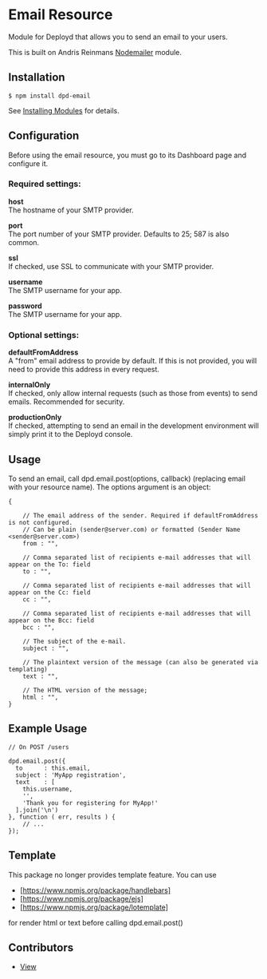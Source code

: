 # Email Resource

Module for Deployd that allows you to send an email to your users.

This is built on Andris Reinmans [Nodemailer](https://github.com/andris9/Nodemailer) module.

## Installation

`$ npm install dpd-email`

See [Installing Modules](http://docs.deployd.com/docs/using-modules/) for details.

## Configuration

Before using the email resource, you must go to its Dashboard page and configure it.

### Required settings:

**host**  
The hostname of your SMTP provider.

**port**  
The port number of your SMTP provider. Defaults to 25; 587 is also common.

**ssl**  
If checked, use SSL to communicate with your SMTP provider.

**username**  
The SMTP username for your app.

**password**  
The SMTP username for your app.  

### Optional settings:

**defaultFromAddress**  
A "from" email address to provide by default. If this is not provided, you will need to provide this address in every request.

**internalOnly**  
If checked, only allow internal requests (such as those from events) to send emails. Recommended for security.

**productionOnly**  
If checked, attempting to send an email in the development environment will simply print it to the Deployd console.

## Usage

To send an email, call dpd.email.post(options, callback) (replacing email with your resource name). The options argument is an object:

```
{

	// The email address of the sender. Required if defaultFromAddress is not configured.
	// Can be plain (sender@server.com) or formatted (Sender Name <sender@server.com>)
	from : "",

	// Comma separated list of recipients e-mail addresses that will appear on the To: field
	to : "",

	// Comma separated list of recipients e-mail addresses that will appear on the Cc: field
	cc : "",

	// Comma separated list of recipients e-mail addresses that will appear on the Bcc: field
	bcc : "",

	// The subject of the e-mail.
	subject : "",

	// The plaintext version of the message (can also be generated via templating)
	text : "",

	// The HTML version of the message;
	html : "",
}
```

## Example Usage

```
// On POST /users

dpd.email.post({
  to      : this.email,
  subject : 'MyApp registration',
  text    : [
  	this.username,
  	'',
  	'Thank you for registering for MyApp!'
  ].join('\n')
}, function ( err, results ) {
	// ...
});
```


## Template

This package no longer provides template feature. You can use

 - [https://www.npmjs.org/package/handlebars]
 - [https://www.npmjs.org/package/ejs]
 - [https://www.npmjs.org/package/lotemplate]

for render html or text before calling dpd.email.post()


## Contributors

- [View](https://github.com/deployd/dpd-email/graphs/contributors)
